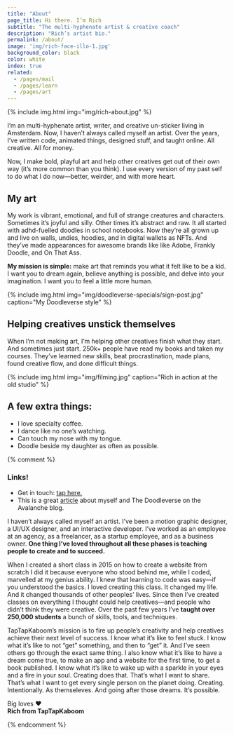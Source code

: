 ```yaml
---
title: "About"
page_title: Hi there. I’m Rich
subtitle: "The multi-hyphenate artist & creative coach"
description: "Rich’s artist bio."
permalink: /about/
image: 'img/rich-face-illo-1.jpg'
background_color: black
color: white
index: true
related:
  - /pages/mail
  - /pages/learn
  - /pages/art
---
```


{% include img.html img="img/rich-about.jpg" %}

I’m an multi-hyphenate artist, writer, and creative un-sticker living in Amsterdam. Now, I haven’t always called myself an artist. Over the years, I’ve written code, animated things, designed stuff, and taught online. All creative. All for money.

Now, I make bold, playful art and help other creatives get out of their own way (it’s more common than you think). I use every version of my past self to do what I do now—better, weirder, and with more heart.

## My art

My work is vibrant, emotional, and full of strange creatures and characters. Sometimes it’s joyful and silly. Other times it’s abstract and raw. It all started with adhd-fuelled doodles in school notebooks. Now they’re all grown up and live on walls, undies, hoodies, and in digital wallets as NFTs. And they’ve made appearances for awesome brands like like Adobe, Frankly Doodle, and On That Ass.

**My mission is simple:** make art that reminds you what it felt like to be a kid. I want you to dream again, believe anything is possible, and delve into your imagination. I want you to feel a little more human.

{% include img.html img="img/doodleverse-specials/sign-post.jpg" caption="My Doodleverse style" %}

## Helping creatives unstick themselves

When I’m not making art, I’m helping other creatives finish what they start. And sometimes just start. 250k+ people have read my books and taken my courses. They’ve learned new skills, beat procrastination, made plans, found creative flow, and done difficult things.

{% include img.html img="img/filming.jpg" caption="Rich in action at the old studio" %}

## A few extra things:

- I love specialty coffee.
- I dance like no one’s watching.
- Can touch my nose with my tongue.
- Doodle beside my daughter as often as possible.

{% comment %}

### Links!
- Get in touch: <a href="{% link pages/contact.md %}">tap here.</a>
- This is a great [article](https://medium.com/avalancheavax/artist-spotlight-tap-tap-kabooms-vast-nft-doodleverse-d9e2c52bd3a7) about myself and The Doodleverse on the Avalanche blog.

I haven’t always called myself an artist. I’ve been a motion graphic designer, a UI/UX designer, and an interactive developer. I’ve worked as an employee at an agency, as a freelancer, as a startup employee, and as a business owner. **One thing I’ve loved throughout all these phases is teaching people to create and to succeed.**

When I created a short class in 2015 on how to create a website from scratch I did it because everyone who stood behind me, while I coded, marvelled at my genius ability. I knew that learning to code was easy—if you understood the basics. I loved creating this class. It changed my life. And it changed thousands of other peoples’ lives. Since then I’ve created classes on everything I thought could help creatives—and people who didn’t think they were creative. Over the past few years I’ve **taught over 250,000 students** a bunch of skills, tools, and techniques.

TapTapKaboom’s mission is to fire up people’s creativity and help creatives achieve their next level of success. I know what it’s like to feel stuck. I know what it’s like to not “get” something, and then to “get” it. And I’ve seen others go through the exact same thing. I also know what it’s like to have a dream come true, to make an app and a website for the first time, to get a book published. I know what it’s like to wake up with a sparkle in your eyes and a fire in your soul. Creating does that. That’s what I want to share. That’s what I want to get every single person on the planet doing. Creating. Intentionally. As themseleves. And going after those dreams. It’s possible.

Big loves ❤️  
**Rich from TapTapKaboom**

{% endcomment %}